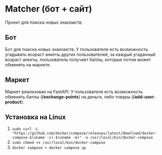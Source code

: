 # Matcher (бот + сайт)

Проект для поиска новых знакомств.

## Бот

Бот для поиска новых знакомств. У пользователя есть возможность угадывать возраст анкеты других пользователей, за
каждый угаданный возраст анкеты, пользователь получает баллы, которые потом может обменять на маркете.

## Маркет

Маркет реализован на FastAPI. У пользователя есть возможность обменять баллы (**/exchange-points**)
на деньги, либо товары (**/add-user-product**).

## Установка на Linux

1) ```sudo curl -L "https://github.com/docker/compose/releases/latest/download/docker-compose-$(uname -s)-$(uname -m)" -o /usr/local/bin/docker-compose```
2) ```sudo chmod +x /usr/local/bin/docker-compose```
3) ```docker compose + docker compose up```